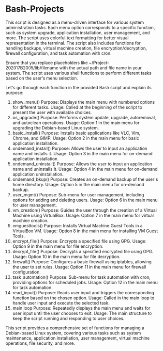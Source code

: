# Bash-Projects
This script is designed as a menu-driven interface for various system administration tasks. Each menu option corresponds to a specific function, such as system upgrade, application installation, user management, and more. The script uses colorful text formatting for better visual representation in the terminal. The script also includes functions for handling backups, virtual machine creation, file encryption/decryption, firewall configuration, and task automation with cron.

Ensure that you replace placeholders like ~/Project-202017B2005/lib/filename with the actual path and file name in your system. The script uses various shell functions to perform different tasks based on the user's menu selection.


Let's go through each function in the provided Bash script and explain its purpose:

1. show_menu()
Purpose: Displays the main menu with numbered options for different tasks.
Usage: Called at the beginning of the script to present the user with available choices.
2. os_upgrade()
Purpose: Performs system update, upgrade, autoremoval, and autoclean operations.
Usage: Option 1 in the main menu for upgrading the Debian-based Linux system.
3. basic_install()
Purpose: Installs basic applications like VLC, Vim, Chrome, and GIMP.
Usage: Option 2 in the main menu for basic application installation.
4. ondemand_install()
Purpose: Allows the user to input an application name and installs it.
Usage: Option 3 in the main menu for on-demand application installation.
5. ondemand_uninstall()
Purpose: Allows the user to input an application name and uninstalls it.
Usage: Option 4 in the main menu for on-demand application uninstallation.
6. ondemand_bkup()
Purpose: Creates an on-demand backup of the user's home directory.
Usage: Option 5 in the main menu for on-demand backup.
7. user_mgmt()
Purpose: Sub-menu for user management, including options for adding and deleting users.
Usage: Option 6 in the main menu for user management.
8. vm_creation()
Purpose: Guides the user through the creation of a Virtual Machine using VirtualBox.
Usage: Option 7 in the main menu for virtual machine creation.
9. vmguesttools()
Purpose: Installs Virtual Machine Guest Tools in a VirtualBox VM.
Usage: Option 8 in the main menu for installing VM Guest Tools.
10. encrypt_file()
Purpose: Encrypts a specified file using GPG.
Usage: Option 9 in the main menu for file encryption.
11. decrypt_file()
Purpose: Decrypts a specified encrypted file using GPG.
Usage: Option 10 in the main menu for file decryption.
12. firewall()
Purpose: Configures a basic firewall using iptables, allowing the user to set rules.
Usage: Option 11 in the main menu for firewall configuration.
13. task_automation()
Purpose: Sub-menu for task automation with cron, providing options for scheduled jobs.
Usage: Option 12 in the main menu for task automation.
14. read_input()
Purpose: Reads user input and triggers the corresponding function based on the chosen option.
Usage: Called in the main loop to handle user input and execute the selected task.
15. main loop
Purpose: Repeatedly displays the main menu and waits for user input until the user chooses to exit.
Usage: The main structure to keep the script running and responding to user choices.

This script provides a comprehensive set of functions for managing a Debian-based Linux system, covering various tasks such as system maintenance, application installation, user management, virtual machine operations, file security, and more.

